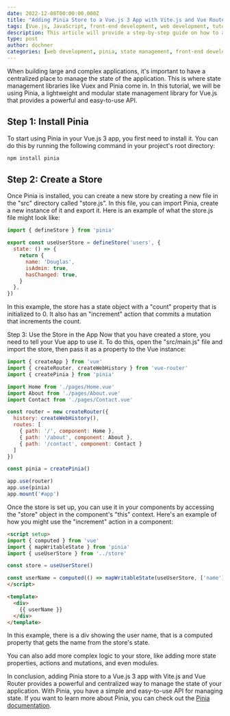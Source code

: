 ```yaml
---
date: 2022-12-08T00:00:00.000Z
title: "Adding Pinia Store to a Vue.js 3 App with Vite.js and Vue Router"
tags: [Vue.js, JavaScript, front-end development, web development, tutorial, Pinia, state management]
description: This article will provide a step-by-step guide on how to add Pinia store to a Vue.js 3 app built with Vite.js and Vue Router, including setting up the store and examples of how to use it in the application.
type: post
author: dochner
categories: [web development, pinia, state management, front-end development, JavaScript, Vue.js]
---
```


When building large and complex applications, it's important to have a centralized place to manage the state of the application. This is where state management libraries like Vuex and Pinia come in. In this tutorial, we will be using Pinia, a lightweight and modular state management library for Vue.js that provides a powerful and easy-to-use API.

## Step 1: Install Pinia

To start using Pinia in your Vue.js 3 app, you first need to install it. You can do this by running the following command in your project's root directory:

```bash
npm install pinia
```

## Step 2: Create a Store

Once Pinia is installed, you can create a new store by creating a new file in the "src" directory called "store.js". In this file, you can import Pinia, create a new instance of it and export it. Here is an example of what the store.js file might look like:

```js
import { defineStore } from 'pinia'

export const useUserStore = defineStore('users', {
  state: () => {
    return {
      name: 'Douglas',
      isAdmin: true,
      hasChanged: true,
    }
  },
})
```

In this example, the store has a state object with a "count" property that is initialized to 0. It also has an "increment" action that commits a mutation that increments the count.

Step 3: Use the Store in the App
Now that you have created a store, you need to tell your Vue app to use it. To do this, open the "src/main.js" file and import the store, then pass it as a property to the Vue instance:

```js
import { createApp } from 'vue'
import { createRouter, createWebHistory } from 'vue-router'
import { createPinia } from 'pinia'

import Home from './pages/Home.vue'
import About from './pages/About.vue'
import Contact from './pages/Contact.vue'

const router = new createRouter({
  history: createWebHistory(),
  routes: [
    { path: '/', component: Home },
    { path: '/about', component: About },
    { path: '/contact', component: Contact }
  ]
})

const pinia = createPinia()

app.use(router)
app.use(pinia)
app.mount('#app')
```

Once the store is set up, you can use it in your components by accessing the "store"
object in the component's "this" context. Here's an example of how you might use the "increment" action in a component:

```html
<script setup>
import { computed } from 'vue'
import { mapWritableState } from 'pinia'
import { useUserStore } from '../store'

const store = useUserStore()

const userName = computed(() => mapWritableState(useUserStore, ['name']))
</script>

<template>
  <div>
    {{ userName }}
  </div>
</template>
```

In this example, there is a div showing the user name, that is a computed property that gets the name from the store's state.

You can also add more complex logic to your store, like adding more state properties, actions and mutations, and even modules.

In conclusion, adding Pinia store to a Vue.js 3 app with Vite.js and Vue Router provides a powerful and centralized way to manage the state of your application. With Pinia, you have a simple and easy-to-use API for managing state. If you want to learn more about Pinia, you can check out the [Pinia documentation](https://pinia.esm.dev/).
